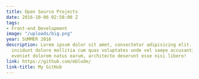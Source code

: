 ```yaml
---
title: Open Source Projects
date: 2016-10-06 02:58:00 Z
tags:
- Front-end Development
image: "/uploads/big.png"
year: SUMMER 2016
description: Lorem ipsum dolor sit amet, consectetur adipisicing elit. Voluptatem
  incidunt dolore mollitia cum quas voluptates unde vel saepe accusantium quod amet
  eveniet dolorem natus earum, architecto deserunt esse nisi libero!
link: https://github.com/mblode/
link-title: My GitHub
---
```



